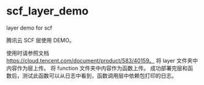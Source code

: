 # scf_layer_demo
layer demo for scf

腾讯云 SCF 层使用 DEMO。

使用时请参照文档 https://cloud.tencent.com/document/product/583/40159。
将 layer 文件夹中内容作为层上传。
将 function 文件夹中内容作为函数上传。
成功部署完层和函数后，测试此函数可以从日志中看到，函数调用层中依赖包打印的日志。

